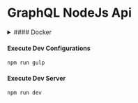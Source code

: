 # GraphQL NodeJs Api

<details><summary> #### Docker </summary>

##### Create Docker instance of Mysql

```docker run --name graphqldb -e MYSQL_ROOT_PASSWORD=root -p 3306:3306 mysql:latest```

##### Execute Docker Mysql

```docker exec -it graphqldb mysql -u root -p```

##### Create Database

```create database database_development;```

</details>

#### Execute Dev Configurations

```npm run gulp```

#### Execute Dev Server

```npm run dev```

